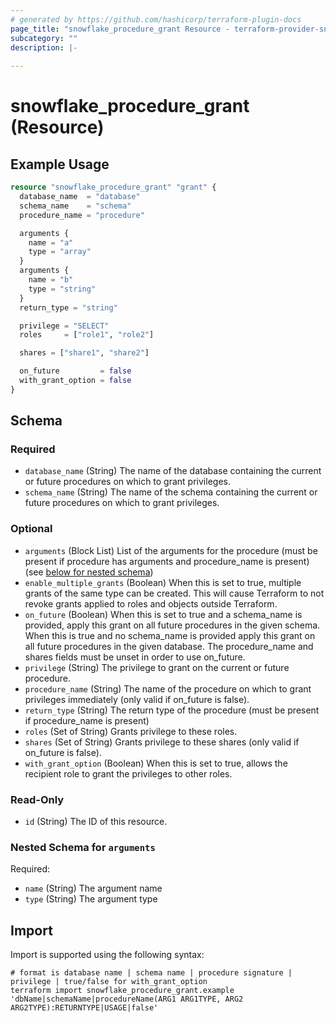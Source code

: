 ```yaml
---
# generated by https://github.com/hashicorp/terraform-plugin-docs
page_title: "snowflake_procedure_grant Resource - terraform-provider-snowflake"
subcategory: ""
description: |-
  
---
```


# snowflake_procedure_grant (Resource)



## Example Usage

```terraform
resource "snowflake_procedure_grant" "grant" {
  database_name  = "database"
  schema_name    = "schema"
  procedure_name = "procedure"

  arguments {
    name = "a"
    type = "array"
  }
  arguments {
    name = "b"
    type = "string"
  }
  return_type = "string"

  privilege = "SELECT"
  roles     = ["role1", "role2"]

  shares = ["share1", "share2"]

  on_future         = false
  with_grant_option = false
}
```

<!-- schema generated by tfplugindocs -->
## Schema

### Required

- `database_name` (String) The name of the database containing the current or future procedures on which to grant privileges.
- `schema_name` (String) The name of the schema containing the current or future procedures on which to grant privileges.

### Optional

- `arguments` (Block List) List of the arguments for the procedure (must be present if procedure has arguments and procedure_name is present) (see [below for nested schema](#nestedblock--arguments))
- `enable_multiple_grants` (Boolean) When this is set to true, multiple grants of the same type can be created. This will cause Terraform to not revoke grants applied to roles and objects outside Terraform.
- `on_future` (Boolean) When this is set to true and a schema_name is provided, apply this grant on all future procedures in the given schema. When this is true and no schema_name is provided apply this grant on all future procedures in the given database. The procedure_name and shares fields must be unset in order to use on_future.
- `privilege` (String) The privilege to grant on the current or future procedure.
- `procedure_name` (String) The name of the procedure on which to grant privileges immediately (only valid if on_future is false).
- `return_type` (String) The return type of the procedure (must be present if procedure_name is present)
- `roles` (Set of String) Grants privilege to these roles.
- `shares` (Set of String) Grants privilege to these shares (only valid if on_future is false).
- `with_grant_option` (Boolean) When this is set to true, allows the recipient role to grant the privileges to other roles.

### Read-Only

- `id` (String) The ID of this resource.

<a id="nestedblock--arguments"></a>
### Nested Schema for `arguments`

Required:

- `name` (String) The argument name
- `type` (String) The argument type

## Import

Import is supported using the following syntax:

```shell
# format is database name | schema name | procedure signature | privilege | true/false for with_grant_option
terraform import snowflake_procedure_grant.example 'dbName|schemaName|procedureName(ARG1 ARG1TYPE, ARG2 ARG2TYPE):RETURNTYPE|USAGE|false'
```
